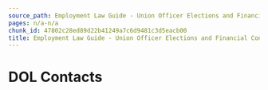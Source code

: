 ```yaml
---
source_path: Employment Law Guide - Union Officer Elections and Financial Controls.md
pages: n/a-n/a
chunk_id: 47802c28ed89d22b41249a7c6d9481c3d5eacb00
title: Employment Law Guide - Union Officer Elections and Financial Controls
---
```

# DOL Contacts
